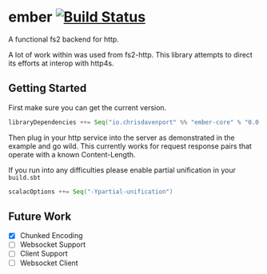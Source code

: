 # ember [![Build Status](https://travis-ci.org/ChristopherDavenport/ember.svg?branch=master)](https://travis-ci.org/ChristopherDavenport/ember)

A functional fs2 backend for http.

A lot of work within was used from fs2-http.
This library attempts to direct its efforts at interop with http4s.

## Getting Started

First make sure you can get the current version.

```scala
libraryDependencies ++= Seq("io.chrisdavenport" %% "ember-core" % "0.0.1")
```

Then plug in your http service into the server as demonstrated in the example and go wild.
This currently works for request response pairs that operate with a known Content-Length.

If you run into any difficulties please enable partial unification in your `build.sbt`

```scala
scalacOptions ++= Seq("-Ypartial-unification")
```

## Future Work

- [x] Chunked Encoding
- [ ] Websocket Support
- [ ] Client Support
- [ ] Websocket Client
